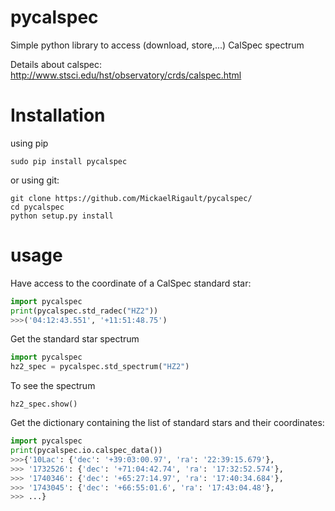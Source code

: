 # pycalspec
Simple python library to access (download, store,...) CalSpec spectrum

Details about calspec: http://www.stsci.edu/hst/observatory/crds/calspec.html

# Installation

using pip
```
sudo pip install pycalspec
```
or using git:
```
git clone https://github.com/MickaelRigault/pycalspec/
cd pycalspec
python setup.py install
```


# usage

Have access to the coordinate of a CalSpec standard star:
```python
import pycalspec
print(pycalspec.std_radec("HZ2"))
>>>('04:12:43.551', '+11:51:48.75')
```

Get the standard star spectrum
```python
import pycalspec
hz2_spec = pycalspec.std_spectrum("HZ2")
```
To see the spectrum
```
hz2_spec.show()
```

Get the dictionary containing the list of standard stars and their coordinates:
```python
import pycalspec
print(pycalspec.io.calspec_data())
>>>{'10Lac': {'dec': '+39:03:00.97', 'ra': '22:39:15.679'},
>>> '1732526': {'dec': '+71:04:42.74', 'ra': '17:32:52.574'},
>>> '1740346': {'dec': '+65:27:14.97', 'ra': '17:40:34.684'},
>>> '1743045': {'dec': '+66:55:01.6', 'ra': '17:43:04.48'},
>>> ...}
```
